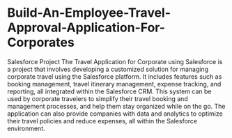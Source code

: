 # Build-An-Employee-Travel-Approval-Application-For-Corporates
Salesforce Project
The Travel Application for Corporate using Salesforce is a project that involves developing a customized solution for managing corporate travel using the Salesforce platform. It includes features such as booking management, travel itinerary management, expense tracking, and reporting, all integrated within the Salesforce CRM. This system can be used by corporate travelers to simplify their travel booking and management processes, and help them stay organized while on the go. The application can also provide companies with data and analytics to optimize their travel policies and reduce expenses, all within the Salesforce environment.
